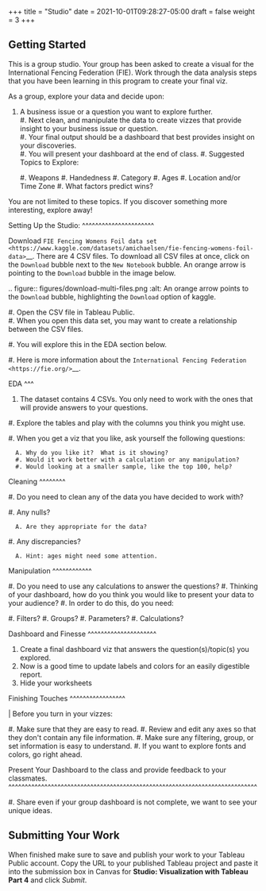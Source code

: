 +++
title = "Studio"
date = 2021-10-01T09:28:27-05:00
draft = false
weight = 3
+++

Getting Started
---------------

This is a group studio.  Your group has been asked to create a visual for the International Fencing Federation (FIE).   Work through the data analysis steps that you have been learning in this program to create your final viz. 

As a group, explore your data and decide upon: 

1. A business issue or a question you want to explore further.  
#. Next clean, and manipulate the data to create vizzes that provide insight to your business issue or question.  
#. Your final output should be a dashboard that best provides insight on your discoveries.  
#. You will present your dashboard at the end of class.
#. Suggested Topics to Explore:

   #. Weapons
   #. Handedness
   #. Category
   #. Ages
   #. Location and/or Time Zone
   #. What factors predict wins? 
   
You are not limited to these topics.  If you discover something more interesting, explore away!  

Setting Up the Studio:
^^^^^^^^^^^^^^^^^^^^^^

Download `FIE Fencing Womens Foil data set <https://www.kaggle.com/datasets/amichaelsen/fie-fencing-womens-foil-data>`__. There are 4 CSV files. To download all CSV files at once, click on the ``Download`` bubble next to the ``New Notebook`` bubble.  An orange arrow is pointing to the ``Download`` bubble in the image below.

.. figure:: figures/download-multi-files.png
   :alt: An orange arrow points to the ``Download`` bubble, highlighting the ``Download`` option of kaggle.

#. Open the CSV file in Tableau Public.  
#. When you open this data set, you may want to create a relationship between the CSV files.

   #. You will explore this in the EDA section below.

#. Here is more information about the `International Fencing Federation <https://fie.org/>`__.



EDA
^^^

1. The dataset contains 4 CSVs. You only need to work with the ones that will provide answers to your questions.

#. Explore the tables and play with the columns you think you might use. 

   #. When you get a viz that you like, ask yourself the following questions:

      A. Why do you like it?  What is it showing?
      #. Would it work better with a calculation or any manipulation?
      #. Would looking at a smaller sample, like the top 100, help?

Cleaning
^^^^^^^^

#. Do you need to clean any of the data you have decided to work with?

   #. Any nulls?  

      A. Are they appropriate for the data?

   #. Any discrepancies?

      A. Hint: ages might need some attention.

Manipulation
^^^^^^^^^^^^

#. Do you need to use any calculations to answer the questions?
#. Thinking of your dashboard, how do you think you would like to present your data to your audience? 
#. In order to do this, do you need:

   #. Filters? 
   #. Groups? 
   #. Parameters? 
   #. Calculations?

Dashboard and Finesse
^^^^^^^^^^^^^^^^^^^^^

1. Create a final dashboard viz that answers the question(s)/topic(s) you explored.
2. Now is a good time to update labels and colors for an easily digestible report.
3. Hide your worksheets

Finishing Touches
^^^^^^^^^^^^^^^^^

| Before you turn in your vizzes:

#. Make sure that they are easy to read. 
#. Review and edit any axes so that they don't contain any file information. 
#. Make sure any filtering, group, or set information is easy to understand. 
#. If you want to explore fonts and colors, go right ahead. 

Present Your Dashboard to the class and provide feedback to your classmates.
^^^^^^^^^^^^^^^^^^^^^^^^^^^^^^^^^^^^^^^^^^^^^^^^^^^^^^^^^^^^^^^^^^^^^^^^^^^^

#. Share even if your group dashboard is not complete, we want to see your unique ideas. 

Submitting Your Work
--------------------

When finished make sure to save and publish your work to your Tableau Public account. Copy the URL to your published Tableau project and paste it into the submission box in 
Canvas for **Studio: Visualization with Tableau Part 4** and click *Submit*.
